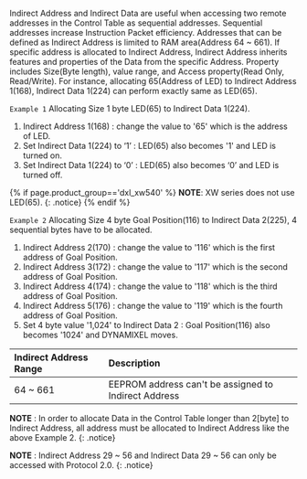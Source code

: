 Indirect Address and Indirect Data are useful when accessing two remote addresses in the Control Table as sequential addresses. Sequential addresses increase Instruction Packet efficiency. Addresses that can be defined as Indirect Address is limited to RAM area(Address 64 ~ 661).
If specific address is allocated to Indirect Address, Indirect Address inherits features and properties of the Data from the specific Address. Property includes Size(Byte length), value range, and Access property(Read Only, Read/Write). For instance, allocating 65(Address of LED) to Indirect Address 1(168), Indirect Data 1(224) can perform exactly same as LED(65).

`Example 1` Allocating Size 1 byte LED(65) to Indirect Data 1(224).
1. Indirect Address 1(168) : change the value to '65' which is the address of LED.
2. Set Indirect Data 1(224) to ‘1’ : LED(65) also becomes '1' and LED is turned on.
3. Set Indirect Data 1(224) to ‘0’ : LED(65) also becomes ‘0’ and LED is turned off.

{% if page.product_group=='dxl_xw540' %}
**NOTE**: XW series does not use LED(65).
{: .notice}
{% endif %}

`Example 2` Allocating Size 4 byte Goal Position(116) to Indirect Data 2(225), 4 sequential bytes have to be allocated.
1. Indirect Address 2(170) : change the value to '116' which is the first address of Goal Position.
2. Indirect Address 3(172) : change the value to '117' which is the second address of Goal Position.
3. Indirect Address 4(174) : change the value to '118' which is the third address of Goal Position.
4. Indirect Address 5(176) : change the value to '119' which is the fourth address of Goal Position.
5. Set 4 byte value '1,024' to Indirect Data 2 : Goal Position(116) also becomes '1024' and DYNAMIXEL moves.

| Indirect Address Range | Description     |
| :------------- | :------------- |
| 64 ~ 661 | EEPROM address can't be assigned to Indirect Address |

**NOTE** : In order to allocate Data in the Control Table longer than 2[byte] to Indirect Address, all address must be allocated to Indirect Address like the above Example 2.
{: .notice}

**NOTE** : Indirect Address 29 ~ 56 and Indirect Data 29 ~ 56 can only be accessed with Protocol 2.0.
{: .notice}
